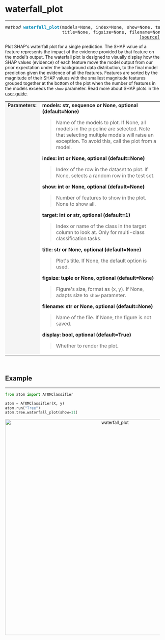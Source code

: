 # waterfall_plot
----------------

<pre><em>method</em> <strong style="color:#008AB8">waterfall_plot</strong>(models=None, index=None, show=None, target=1,
                      title=None, figsize=None, filename=None, display=True)
<div align="right"><a href="https://github.com/tvdboom/ATOM/blob/master/atom/plots.py#L2245">[source]</a></div></pre>
Plot SHAP's waterfall plot for a single prediction.
 The SHAP value of a feature represents the impact of the evidence
 provided by that feature on the model’s output. The waterfall plot
 is designed to visually display how the SHAP values (evidence) of
 each feature move the model output from our prior expectation under
 the background data distribution, to the final model prediction
 given the evidence of all the features. Features are sorted by
 the magnitude of their SHAP values with the smallest magnitude
 features grouped together at the bottom of the plot when the
 number of features in the models exceeds the `show` parameter.
 Read more about SHAP plots in the [user guide](../../../user_guide/#shap).
<table width="100%">
<tr>
<td width="15%" style="vertical-align:top; background:#F5F5F5;"><strong>Parameters:</strong></td>
<td width="75%" style="background:white;">
<strong>models: str, sequence or None, optional (default=None)</strong>
<blockquote>
Name of the models to plot. If None, all models in the pipeline are selected. Note
 that selecting multiple models will raise an exception. To avoid this, call the
 plot from a model.
</blockquote>
<strong>index: int or None, optional (default=None)</strong>
<blockquote>
Index of the row in the dataset to plot. If None, selects a random row in the test set.
</blockquote>
<strong>show: int or None, optional (default=None)</strong>
<blockquote>
Number of features to show in the plot. None to show all.
</blockquote>
<strong>target: int or str, optional (default=1)</strong>
<blockquote>
Index or name of the class in the target column to look at. Only for multi-class
 classification tasks.
</blockquote>
<strong>title: str or None, optional (default=None)</strong>
<blockquote>
Plot's title. If None, the default option is used.
</blockquote>
<strong>figsize: tuple or None, optional (default=None)</strong>
<blockquote>
Figure's size, format as (x, y). If None, adapts size to <code>show</code> parameter.
</blockquote>
<strong>filename: str or None, optional (default=None)</strong>
<blockquote>
Name of the file. If None, the figure is not saved.
</blockquote>
<strong>display: bool, optional (default=True)</strong>
<blockquote>
Whether to render the plot.
</blockquote>
</tr>
</table>
<br />



## Example
----------

```python
from atom import ATOMClassifier

atom = ATOMClassifier(X, y)
atom.run("Tree")
atom.tree.waterfall_plot(show=11)
```
<div align="center">
    <img src="../../../img/plots/waterfall_plot.png" alt="waterfall_plot" width="700" height="700"/>
</div>


